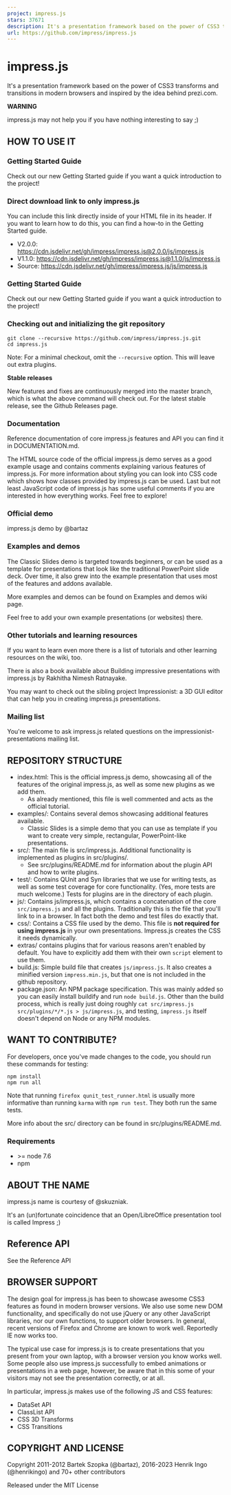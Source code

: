 ```yaml
---
project: impress.js
stars: 37671
description: It's a presentation framework based on the power of CSS3 transforms and transitions in modern browsers and inspired by the idea behind prezi.com.
url: https://github.com/impress/impress.js
---
```


impress.js
==========

It's a presentation framework based on the power of CSS3 transforms and transitions in modern browsers and inspired by the idea behind prezi.com.

**WARNING**

impress.js may not help you if you have nothing interesting to say ;)

HOW TO USE IT
-------------

### Getting Started Guide

Check out our new Getting Started guide if you want a quick introduction to the project!

### Direct download link to only impress.js

You can include this link directly inside of your HTML file in its header. If you want to learn how to do this, you can find a how-to in the Getting Started guide.

-   V2.0.0: https://cdn.jsdelivr.net/gh/impress/impress.js@2.0.0/js/impress.js
-   V1.1.0: https://cdn.jsdelivr.net/gh/impress/impress.js@1.1.0/js/impress.js
-   Source: https://cdn.jsdelivr.net/gh/impress/impress.js/js/impress.js

### Getting Started Guide

Check out our new Getting Started guide if you want a quick introduction to the project!

### Checking out and initializing the git repository

```
git clone --recursive https://github.com/impress/impress.js.git
cd impress.js
```

Note: For a minimal checkout, omit the `--recursive` option. This will leave out extra plugins.

**Stable releases**

New features and fixes are continuously merged into the master branch, which is what the above command will check out. For the latest stable release, see the Github Releases page.

### Documentation

Reference documentation of core impress.js features and API you can find it in DOCUMENTATION.md.

The HTML source code of the official impress.js demo serves as a good example usage and contains comments explaining various features of impress.js. For more information about styling you can look into CSS code which shows how classes provided by impress.js can be used. Last but not least JavaScript code of impress.js has some useful comments if you are interested in how everything works. Feel free to explore!

### Official demo

impress.js demo by @bartaz

### Examples and demos

The Classic Slides demo is targeted towards beginners, or can be used as a template for presentations that look like the traditional PowerPoint slide deck. Over time, it also grew into the example presentation that uses most of the features and addons available.

More examples and demos can be found on Examples and demos wiki page.

Feel free to add your own example presentations (or websites) there.

### Other tutorials and learning resources

If you want to learn even more there is a list of tutorials and other learning resources on the wiki, too.

There is also a book available about Building impressive presentations with impress.js by Rakhitha Nimesh Ratnayake.

You may want to check out the sibling project Impressionist: a 3D GUI editor that can help you in creating impress.js presentations.

### Mailing list

You're welcome to ask impress.js related questions on the impressionist-presentations mailing list.

REPOSITORY STRUCTURE
--------------------

-   index.html: This is the official impress.js demo, showcasing all of the features of the original impress.js, as well as some new plugins as we add them.
    -   As already mentioned, this file is well commented and acts as the official tutorial.
-   examples/: Contains several demos showcasing additional features available.
    -   Classic Slides is a simple demo that you can use as template if you want to create very simple, rectangular, PowerPoint-like presentations.
-   src/: The main file is src/impress.js. Additional functionality is implemented as plugins in src/plugins/.
    -   See src/plugins/README.md for information about the plugin API and how to write plugins.
-   test/: Contains QUnit and Syn libraries that we use for writing tests, as well as some test coverage for core functionality. (Yes, more tests are much welcome.) Tests for plugins are in the directory of each plugin.
-   js/: Contains js/impress.js, which contains a concatenation of the core `src/impress.js` and all the plugins. Traditionally this is the file that you'll link to in a browser. In fact both the demo and test files do exactly that.
-   css/: Contains a CSS file used by the demo. This file is **not required for using impress.js** in your own presentations. Impress.js creates the CSS it needs dynamically.
-   extras/ contains plugins that for various reasons aren't enabled by default. You have to explicitly add them with their own `script` element to use them.
-   build.js: Simple build file that creates `js/impress.js`. It also creates a minified version `impress.min.js`, but that one is not included in the github repository.
-   package.json: An NPM package specification. This was mainly added so you can easily install buildify and run `node build.js`. Other than the build process, which is really just doing roughly `cat src/impress.js src/plugins/*/*.js > js/impress.js`, and testing, `impress.js` itself doesn't depend on Node or any NPM modules.

WANT TO CONTRIBUTE?
-------------------

For developers, once you've made changes to the code, you should run these commands for testing:

```
npm install
npm run all
```

Note that running `firefox qunit_test_runner.html` is usually more informative than running `karma` with `npm run test`. They both run the same tests.

More info about the src/ directory can be found in src/plugins/README.md.

### Requirements

-   \>= node 7.6
-   npm

ABOUT THE NAME
--------------

impress.js name is courtesy of @skuzniak.

It's an (un)fortunate coincidence that an Open/LibreOffice presentation tool is called Impress ;)

Reference API
-------------

See the Reference API

BROWSER SUPPORT
---------------

The design goal for impress.js has been to showcase awesome CSS3 features as found in modern browser versions. We also use some new DOM functionality, and specifically do not use jQuery or any other JavaScript libraries, nor our own functions, to support older browsers. In general, recent versions of Firefox and Chrome are known to work well. Reportedly IE now works too.

The typical use case for impress.js is to create presentations that you present from your own laptop, with a browser version you know works well. Some people also use impress.js successfully to embed animations or presentations in a web page, however, be aware that in this some of your visitors may not see the presentation correctly, or at all.

In particular, impress.js makes use of the following JS and CSS features:

-   DataSet API
-   ClassList API
-   CSS 3D Transforms
-   CSS Transitions

COPYRIGHT AND LICENSE
---------------------

Copyright 2011-2012 Bartek Szopka (@bartaz), 2016-2023 Henrik Ingo (@henrikingo) and 70+ other contributors

Released under the MIT License
